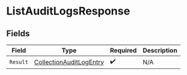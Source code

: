 # ListAuditLogsResponse


## Fields

| Field                                                                         | Type                                                                          | Required                                                                      | Description                                                                   |
| ----------------------------------------------------------------------------- | ----------------------------------------------------------------------------- | ----------------------------------------------------------------------------- | ----------------------------------------------------------------------------- |
| `Result`                                                                      | [CollectionAuditLogEntry](../../Models/Components/CollectionAuditLogEntry.md) | :heavy_check_mark:                                                            | N/A                                                                           |